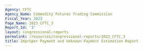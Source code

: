 ```yaml
---
Agency: CFTC
Agency_Name: Commodity Futures Trading Commission
Fiscal_Year: 2023
Page_Name: 2023_CFTC_3
Report_Id: '3'
layout: congressional-reports
permalink: /resources/congressional-reports/2023_CFTC_3
title: Improper Payment and Unknown Payment Estimation Report
---
```

